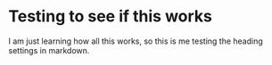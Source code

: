 # Testing to see if this works 


I am just learning how all this works, so this is me testing the heading settings in markdown.
